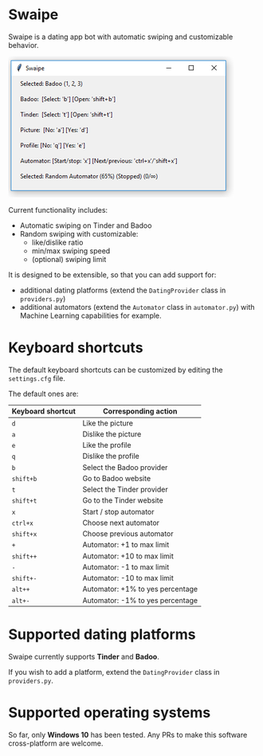 # Swaipe

Swaipe is a dating app bot with automatic swiping and customizable behavior.

![Swaipe GUI screenshot image](https://raw.githubusercontent.com/thomanq/swaipe/master/assets/swaipe_GUI.png)

Current functionality includes:
- Automatic swiping on Tinder and Badoo
- Random swiping with customizable:
    - like/dislike ratio
    - min/max swiping speed 
    - (optional) swiping limit

It is designed to be extensible, so that you can add support for:
- additional dating platforms (extend the `DatingProvider` class in `providers.py`)
- additional automators (extend the `Automator` class in `automator.py`) with Machine Learning capabilities for example.

# Keyboard shortcuts

The default keyboard shortcuts can be customized by editing the `settings.cfg` file.

The default ones are:

| Keyboard shortcut | Corresponding action |
| ----------------- | ---------------------|
| `d` | Like the picture  |
| `a` | Dislike the picture |
| `e` | Like the profile |
| `q` | Dislike the profile |
| `b` | Select the Badoo provider |
| `shift+b` | Go to Badoo website |
| `t` | Select the Tinder provider |
| `shift+t` | Go to the Tinder website |
| `x` | Start / stop automator |
| `ctrl+x` | Choose next automator |
| `shift+x` | Choose previous automator |
| `+` | Automator: +1 to max limit |
| `shift++` | Automator: +10 to max limit |
| `-` | Automator: -1 to max limit |
| `shift+-` | Automator: -10 to max limit |
| `alt++` | Automator: +1% to yes percentage |
| `alt+-` | Automator: -1% to yes percentage |

# Supported dating platforms

Swaipe currently supports **Tinder** and **Badoo**.

If you wish to add a platform, extend the `DatingProvider` class in `providers.py`.

# Supported operating systems

So far, only **Windows 10** has been tested. Any PRs to make this software cross-platform are welcome.